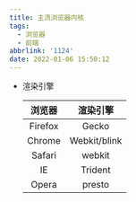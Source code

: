 ```yaml
---
title: 主流浏览器内核
tags:
  - 浏览器
  - 前端
abbrlink: '1124'
date: 2022-01-06 15:50:12
---
```

- 渲染引擎
    <!--more-->
    | 浏览器  |   渲染引擎   |
    | :-----: | :----------: |
    | Firefox |    Gecko     |
    | Chrome  | Webkit/blink |
    | Safari  |    webkit    |
    |   IE    |   Trident    |
    |  Opera  |    presto    |



